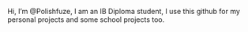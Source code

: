 Hi, I’m @Polishfuze, I am an IB Diploma student, I use this github for my personal projects and some school projects too.

<!---
Polishfuze/Polishfuze is a ✨ special ✨ repository because its `README.md` (this file) appears on your GitHub profile.
You can click the Preview link to take a look at your changes.
--->

